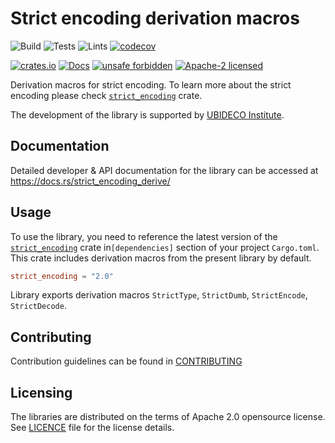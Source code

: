 # Strict encoding derivation macros

![Build](https://github.com/strict-types/strict-encoding/workflows/Build/badge.svg)
![Tests](https://github.com/strict-types/strict-encoding/workflows/Tests/badge.svg)
![Lints](https://github.com/strict-types/strict-encoding/workflows/Lints/badge.svg)
[![codecov](https://codecov.io/gh/strict-types/strict-encoding/branch/master/graph/badge.svg)](https://codecov.io/gh/strict-types/strict-encoding)

[![crates.io](https://meritbadge.herokuapp.com/strict_encoding_derive)](https://crates.io/crates/strict_encoding_derive)
[![Docs](https://docs.rs/strict_encoding_derive/badge.svg)](https://docs.rs/strict_encoding_derive)
[![unsafe forbidden](https://img.shields.io/badge/unsafe-forbidden-success.svg)](https://github.com/rust-secure-code/safety-dance/)
[![Apache-2 licensed](https://img.shields.io/crates/l/strict_encoding_derive)](../../LICENSE)

Derivation macros for strict encoding. To learn more about the strict encoding
please check [`strict_encoding`] crate.

The development of the library is supported by
[UBIDECO Institute](https://ubideco.org).


## Documentation

Detailed developer & API documentation for the library can be accessed
at <https://docs.rs/strict_encoding_derive/>


## Usage

To use the library, you need to reference the latest version of the 
[`strict_encoding`] crate in`[dependencies]` section of your project 
`Cargo.toml`. This crate includes derivation macros from the present library by 
default.

```toml
strict_encoding = "2.0"
```

Library exports derivation macros `StrictType`, `StrictDumb`, `StrictEncode`, 
`StrictDecode`.


## Contributing

Contribution guidelines can be found in [CONTRIBUTING](../../CONTRIBUTING.md)


## Licensing

The libraries are distributed on the terms of Apache 2.0 opensource license.
See [LICENCE](LICENSE) file for the license details.

[`strict_encoding`]: https://crates.io/crates/strict_encoding
